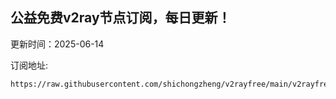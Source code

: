 ## 公益免费v2ray节点订阅，每日更新！
更新时间：2025-06-14

订阅地址:
```
https://raw.githubusercontent.com/shichongzheng/v2rayfree/main/v2rayfree
```
